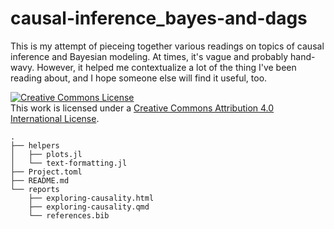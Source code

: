 # causal-inference_bayes-and-dags

This is my attempt of pieceing together various readings on topics of causal inference and Bayesian modeling. At times, it's vague and probably hand-wavy. However, it helped me contextualize a lot of the thing I've been reading about, and I hope someone else will find it useful, too.

<a rel="license" href="http://creativecommons.org/licenses/by/4.0/"><img alt="Creative Commons License" style="border-width:0" src="https://i.creativecommons.org/l/by/4.0/88x31.png" /></a><br />This work is licensed under a <a rel="license" href="http://creativecommons.org/licenses/by/4.0/">Creative Commons Attribution 4.0 International License</a>.

```
.
├── helpers
│   ├── plots.jl
│   └── text-formatting.jl
├── Project.toml
├── README.md
└── reports
    ├── exploring-causality.html
    ├── exploring-causality.qmd
    └── references.bib
```
